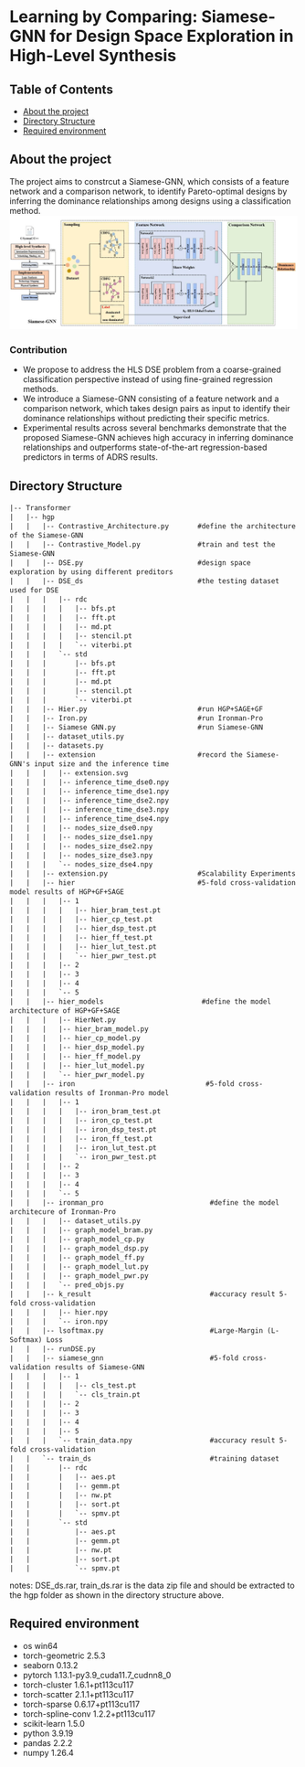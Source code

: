 # Learning by Comparing: Siamese-GNN for Design Space Exploration in High-Level Synthesis
## Table of Contents
  - [About the project](#jump1)
  - [Directory Structure](#jump2)
  - [Required environment](#jump3)

## <span id="jump1">About the project</span>
The project aims to constrcut a Siamese-GNN, which consists of a feature network and a comparison network, to identify Pareto-optimal designs by inferring the dominance relationships among designs using a classification method.
![Siamese-GNN](Framework.jpg)
### Contribution
- We propose to address the HLS DSE problem from a
coarse-grained classification perspective instead of using fine-grained regression methods.
- We introduce a Siamese-GNN consisting of a feature network and a comparison network, which takes design pairs as input to identify their dominance relationships without predicting their specific metrics.
- Experimental results across several benchmarks demonstrate that the proposed Siamese-GNN achieves high accuracy in inferring dominance relationships and outperforms state-of-the-art regression-based predictors in terms of ADRS results.

## <span id="jump2">Directory Structure</span>
```
|-- Transformer
|   |-- hgp
|   |   |-- Contrastive_Architecture.py       #define the architecture of the Siamese-GNN                            
|   |   |-- Contrastive_Model.py              #train and test the Siamese-GNN
|   |   |-- DSE.py                            #design space exploration by using different preditors
|   |   |-- DSE_ds                            #the testing dataset used for DSE
|   |   |   |-- rdc
|   |   |   |   |-- bfs.pt
|   |   |   |   |-- fft.pt
|   |   |   |   |-- md.pt
|   |   |   |   |-- stencil.pt
|   |   |   |   `-- viterbi.pt
|   |   |   `-- std
|   |   |       |-- bfs.pt
|   |   |       |-- fft.pt
|   |   |       |-- md.pt
|   |   |       |-- stencil.pt
|   |   |       `-- viterbi.pt
|   |   |-- Hier.py                           #run HGP+SAGE+GF
|   |   |-- Iron.py                           #run Ironman-Pro
|   |   |-- Siamese GNN.py                    #run Siamese-GNN 
|   |   |-- dataset_utils.py          
|   |   |-- datasets.py     
|   |   |-- extension                         #record the Siamese-GNN's input size and the inference time     
|   |   |   |-- extension.svg
|   |   |   |-- inference_time_dse0.npy       
|   |   |   |-- inference_time_dse1.npy
|   |   |   |-- inference_time_dse2.npy
|   |   |   |-- inference_time_dse3.npy
|   |   |   |-- inference_time_dse4.npy
|   |   |   |-- nodes_size_dse0.npy
|   |   |   |-- nodes_size_dse1.npy
|   |   |   |-- nodes_size_dse2.npy
|   |   |   |-- nodes_size_dse3.npy
|   |   |   `-- nodes_size_dse4.npy
|   |   |-- extension.py                      #Scalability Experiments
|   |   |-- hier                              #5-fold cross-validation model results of HGP+GF+SAGE
|   |   |   |-- 1
|   |   |   |   |-- hier_bram_test.pt
|   |   |   |   |-- hier_cp_test.pt
|   |   |   |   |-- hier_dsp_test.pt
|   |   |   |   |-- hier_ff_test.pt
|   |   |   |   |-- hier_lut_test.pt
|   |   |   |   `-- hier_pwr_test.pt
|   |   |   |-- 2
|   |   |   |-- 3
|   |   |   |-- 4
|   |   |   `-- 5
|   |   |-- hier_models                        #define the model architecture of HGP+GF+SAGE
|   |   |   |-- HierNet.py
|   |   |   |-- hier_bram_model.py
|   |   |   |-- hier_cp_model.py
|   |   |   |-- hier_dsp_model.py
|   |   |   |-- hier_ff_model.py
|   |   |   |-- hier_lut_model.py
|   |   |   `-- hier_pwr_model.py
|   |   |-- iron                                #5-fold cross-validation results of Ironman-Pro model
|   |   |   |-- 1
|   |   |   |   |-- iron_bram_test.pt
|   |   |   |   |-- iron_cp_test.pt
|   |   |   |   |-- iron_dsp_test.pt
|   |   |   |   |-- iron_ff_test.pt
|   |   |   |   |-- iron_lut_test.pt
|   |   |   |   `-- iron_pwr_test.pt
|   |   |   |-- 2
|   |   |   |-- 3
|   |   |   |-- 4
|   |   |   `-- 5
|   |   |-- ironman_pro                          #define the model architecure of Ironman-Pro
|   |   |   |-- dataset_utils.py
|   |   |   |-- graph_model_bram.py
|   |   |   |-- graph_model_cp.py
|   |   |   |-- graph_model_dsp.py
|   |   |   |-- graph_model_ff.py
|   |   |   |-- graph_model_lut.py
|   |   |   |-- graph_model_pwr.py
|   |   |   `-- pred_objs.py
|   |   |-- k_result                             #accuracy result 5-fold cross-validation
|   |   |   |-- hier.npy
|   |   |   `-- iron.npy
|   |   |-- lsoftmax.py                          #Large-Margin (L-Softmax) Loss
|   |   |-- runDSE.py                           
|   |   |-- siamese_gnn                          #5-fold cross-validation results of Siamese-GNN
|   |   |   |-- 1
|   |   |   |   |-- cls_test.pt
|   |   |   |   `-- cls_train.pt
|   |   |   |-- 2
|   |   |   |-- 3
|   |   |   |-- 4
|   |   |   |-- 5
|   |   |   `-- train_data.npy                   #accuracy result 5-fold cross-validation
|   |   `-- train_ds                             #training dataset
|   |       |-- rdc
|   |       |   |-- aes.pt
|   |       |   |-- gemm.pt
|   |       |   |-- nw.pt
|   |       |   |-- sort.pt
|   |       |   `-- spmv.pt
|   |       `-- std
|   |           |-- aes.pt
|   |           |-- gemm.pt
|   |           |-- nw.pt
|   |           |-- sort.pt
|   |           `-- spmv.pt
```
notes: DSE_ds.rar, train_ds.rar is the data zip file and should be extracted to the hgp folder as shown in the directory structure above. 
## <span id="jump3">Required environment</span>

- os                        win64
- torch-geometric           2.5.3
- seaborn                   0.13.2 
- pytorch                   1.13.1-py3.9_cuda11.7_cudnn8_0
- torch-cluster             1.6.1+pt113cu117 
- torch-scatter             2.1.1+pt113cu117
- torch-sparse              0.6.17+pt113cu117
- torch-spline-conv         1.2.2+pt113cu117
- scikit-learn              1.5.0
- python                    3.9.19
- pandas                    2.2.2
- numpy                     1.26.4
